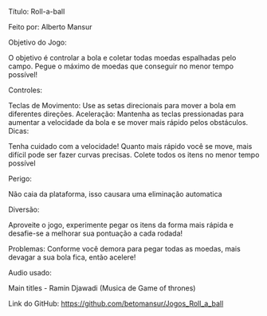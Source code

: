 Título: Roll-a-ball



Feito por: Alberto Mansur



Objetivo do Jogo:



O objetivo é controlar a bola e coletar todas moedas espalhadas pelo campo. Pegue o máximo de moedas que conseguir no menor tempo possível!

Controles:



Teclas de Movimento: Use as setas direcionais para mover a bola em diferentes direções. Aceleração: Mantenha as teclas pressionadas para aumentar a velocidade da bola e se mover mais rápido pelos obstáculos. Dicas:

Tenha cuidado com a velocidade! Quanto mais rápido você se move, mais difícil pode ser fazer curvas precisas. Colete todos os itens no menor tempo possível

Perigo:



Não caia da plataforma, isso causara uma eliminação automatica

Diversão:



Aproveite o jogo, experimente pegar os itens da forma mais rápida e desafie-se a melhorar sua pontuação a cada rodada!



Problemas:
Conforme você demora para pegar todas as moedas, mais devagar a sua bola fica, então acelere!

Audio usado:



Main titles - Ramin Djawadi (Musica de Game of thrones)



Link do GitHub:
https://github.com/betomansur/Jogos_Roll_a_ball

